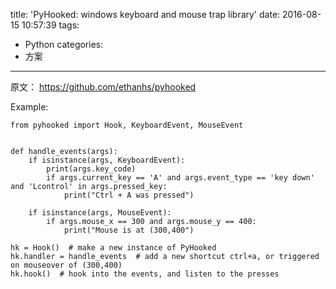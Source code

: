 title: 'PyHooked: windows keyboard and mouse trap library'
date: 2016-08-15 10:57:39
tags:
- Python
categories:
- 方案
---

原文： <https://github.com/ethanhs/pyhooked>

Example:

```
from pyhooked import Hook, KeyboardEvent, MouseEvent


def handle_events(args):
    if isinstance(args, KeyboardEvent):
        print(args.key_code)
        if args.current_key == 'A' and args.event_type == 'key down' and 'Lcontrol' in args.pressed_key:
            print("Ctrl + A was pressed")

    if isinstance(args, MouseEvent):
        if args.mouse_x == 300 and args.mouse_y == 400:
            print("Mouse is at (300,400") 

hk = Hook()  # make a new instance of PyHooked
hk.handler = handle_events  # add a new shortcut ctrl+a, or triggered on mouseover of (300,400)
hk.hook()  # hook into the events, and listen to the presses
```
